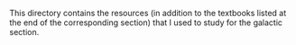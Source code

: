 This directory contains the resources (in addition to the textbooks listed at the end of the corresponding section) that I used to study for the galactic section.
